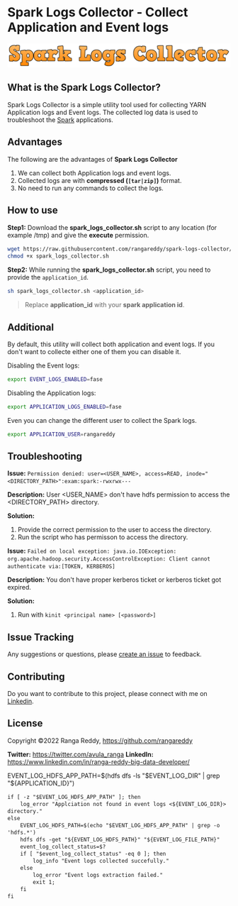 # Spark Logs Collector - Collect Application and Event logs

<p align="center">
  <img src="https://github.com/rangareddy/spark-logs-collector/blob/main/spark_logs_extractor_logo.png?raw=true">
</p>

## What is the Spark Logs Collector? 

Spark Logs Collector is a simple utility tool used for collecting YARN Application logs and Event logs. The collected log data is used to troubleshoot the [Spark](https://spark.apache.org/) applications.

## Advantages

The following are the advantages of **Spark Logs Collector**

1. We can collect both Application logs and event logs.
1. Collected logs are with **compressed (`[tar|zip]`)** format.
1. No need to run any commands to collect the logs.

## How to use

**Step1:** Download the **spark_logs_collector.sh** script to any location (for example /tmp) and give the **execute** permission.

```sh
wget https://raw.githubusercontent.com/rangareddy/spark-logs-collector/main/spark_logs_collector.sh
chmod +x spark_logs_collector.sh
```

**Step2:** While running the **spark_logs_collector.sh** script, you need to provide the `application_id`.

```sh
sh spark_logs_collector.sh <application_id>
```

> Replace **application_id** with your **spark application id**.

## Additional

By default, this utility will collect both application and event logs. If you don't want to collecte either one of them you can disable it.

Disabling the Event logs:

```sh
export EVENT_LOGS_ENABLED=fase
```

Disabling the Application logs:

```sh
export APPLICATION_LOGS_ENABLED=fase
```

Even you can change the different user to collect the Spark logs.

```sh
export APPLICATION_USER=rangareddy
```

## Troubleshooting

**Issue:** `Permission denied: user=<USER_NAME>, access=READ, inode="<DIRECTORY_PATH>":exam:spark:-rwxrwx---`

**Description:** User <USER_NAME> don't have hdfs permission to access the <DIRECTORY_PATH> directory.

**Solution:**

1. Provide the correct permission to the user to access the directory. 
2. Run the script who has permisson to access the directory.

**Issue:** `Failed on local exception: java.io.IOException: org.apache.hadoop.security.AccessControlException: Client cannot authenticate via:[TOKEN, KERBEROS]`

**Description:** You don't have proper kerberos ticket or kerberos ticket got expired. 

**Solution:**

1. Run with `kinit <principal name> [<password>]`

## Issue Tracking

Any suggestions or questions, please [create an issue](https://github.com/rangareddy/spark-logs-collector/issues/new) to feedback.

## Contributing

Do you want to contribute to this project, please connect with me on [Linkedin](https://www.linkedin.com/in/ranga-reddy-big-data-developer/).

## License

Copyright ©2022 Ranga Reddy, https://github.com/rangareddy

**Twitter:** https://twitter.com/avula_ranga
**LinkedIn:** https://www.linkedin.com/in/ranga-reddy-big-data-developer/


EVENT_LOG_HDFS_APP_PATH=$(hdfs dfs -ls "$EVENT_LOG_DIR" | grep "${APPLICATION_ID}")

    if [ -z "$EVENT_LOG_HDFS_APP_PATH" ]; then
        log_error "Applciation not found in event logs <${EVENT_LOG_DIR}> directory."
    else
        EVENT_LOG_HDFS_PATH=$(echo "$EVENT_LOG_HDFS_APP_PATH" | grep -o 'hdfs.*')
        hdfs dfs -get "${EVENT_LOG_HDFS_PATH}" "${EVENT_LOG_FILE_PATH}"
        event_log_collect_status=$?
        if [ "$event_log_collect_status" -eq 0 ]; then
            log_info "Event logs collected succefully."
        else
            log_error "Event logs extraction failed."
            exit 1;
        fi
    fi
